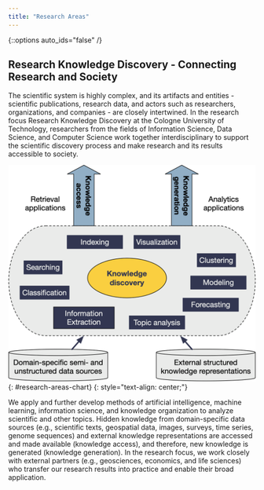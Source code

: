 ```yaml
---
title: "Research Areas"
---
```

{::options auto_ids="false" /}
## Research Knowledge Discovery - Connecting Research and Society

The scientific system is highly complex, and its artifacts and entities - scientific publications, research data, and actors such as researchers, organizations, and companies - are closely intertwined.
In the research focus Research Knowledge Discovery at the Cologne University of Technology, researchers from the fields of Information Science, Data Science, and Computer Science work together interdisciplinary to support the scientific discovery process and make research and its results accessible to society. 

![research-areas-chart](../assets/images/research_areas.png){: #research-areas-chart}
{: style="text-align: center;"}

We apply and further develop methods of artificial intelligence, machine learning, information science, and knowledge organization to analyze scientific and other topics. Hidden knowledge from domain-specific data sources (e.g., scientific texts, geospatial data, images, surveys, time series, genome sequences) and external knowledge representations are accessed and made available (knowledge access), and therefore, new knowledge is generated (knowledge generation).
In the research focus, we work closely with external partners (e.g., geosciences, economics, and life sciences) who transfer our research results into practice and enable their broad application.